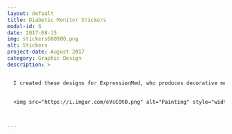 ```yaml
---
layout: default
title: Diabetic Monitor Stickers
modal-id: 6
date: 2017-08-15
img: stickers600900.png
alt: Stickers
project-date: August 2017
category: Graphic Design
description: >


  I created these designs for ExpressionMed, who produces decorative medical tapes for Dexcom continous glucose monitoring systems for diabetes management. ExpressionMed's end users are mostly kids, who's parents purchase the decorative tapes for them as to get them excited about wearing a glucose monitor instead of it being scary. My designs with bright colors and playful content are made to appeal to kids and their parents and bring a fun punch of personality to medical devices. (Created in Adobe Illustrator)
  
  
  <img src="https://i.imgur.com/eVcCOtO.png" alt="Painting" style="width: 80%;"/>



---
```

